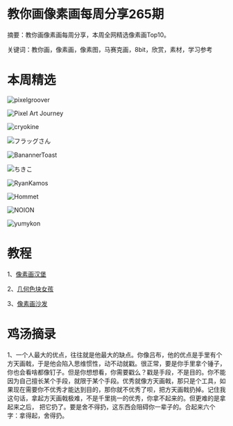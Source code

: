 # 教你画像素画每周分享265期


  摘要：教你画像素画每周分享，本周全网精选像素画Top10。

  关键词：教你画，像素画，像素图，马赛克画，8bit，欣赏，素材，学习参考

# 本周精选

![pixelgroover](https://pbs.twimg.com/media/GBZdkbYXQAAou0n?format=png&name=medium)

![Pixel Art Journey](https://pbs.twimg.com/media/GBZbU8eWIAA1Zqc?format=png&name=medium)

![cryokine](https://pbs.twimg.com/media/GBXDl8PWQAAYHaT?format=png&name=medium)

![フラッグさん](https://pbs.twimg.com/media/GBYXv7aagAAStJT?format=png&name=900x900)

![BanannerToast](https://pbs.twimg.com/media/GBWkyFUWsAAaQT1?format=png&name=small)

![ちきこ](https://pbs.twimg.com/media/GBbX1f7bAAAIIqv?format=jpg&name=small)

![RyanKamos](https://pbs.twimg.com/media/GBaMG3OWcAAxKnw?format=png&name=900x900)

![Hommet](https://pbs.twimg.com/media/GBaI-ZwXEAAudtC?format=png&name=medium)

![NOION](https://pbs.twimg.com/media/GBTka7UWcAA7NPd?format=png&name=medium)

![yumykon](https://pbs.twimg.com/media/GBZGJzUXgAA45_P?format=png&name=medium)


# 教程

1、[像素画汉堡](https://mp.weixin.qq.com/s/dhRQzwvWyMg45RNAyaznjA)

2、[几何色块女孩](https://mp.weixin.qq.com/s/rfNKQPDK_cwX6197VW8Ymw)

3、[像素画沙发](https://mp.weixin.qq.com/s/z1tdtiAmbehTa0UhVRzwBA)

# 鸡汤摘录

1、一个人最大的优点，往往就是他最大的缺点。你像吕布，他的优点是手里有个方天画戟，于是他会陷入思维惯性，动不动就戳。很正常，要是你手里拿个锤子，你也会看啥都像钉子。但是你想想看，你需要戳么？戳是手段，不是目的。你不能因为自己擅长某个手段，就限于某个手段。优秀就像方天画戟，那只是个工具，如果现在需要你不优秀才能达到目的，那你就不优秀了呗，把方天画戟扔掉。记住我这句话，拿起方天画戟极难，不是千里挑一的优秀，你拿不起来的。但更难的是拿起来之后， 把它扔了。要是舍不得扔，这东西会阻碍你一辈子的。合起来六个字：拿得起，舍得扔。